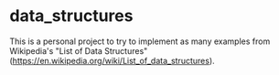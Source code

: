# data_structures
This is a personal project to try to implement as many examples from Wikipedia's "List of Data Structures" (https://en.wikipedia.org/wiki/List_of_data_structures).
